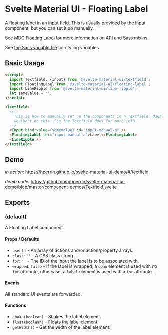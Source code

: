 # Svelte Material UI - Floating Label

A floating label in an input field. This is usually provided by the input component, but you can set it up manually.

See [MDC Floating Label](https://material.io/develop/web/components/input-controls/floating-label/) for more information on API and Sass mixins.

See [the Sass variable file](https://github.com/material-components/material-components-web/blob/v3.1.1/packages/mdc-floating-label/_variables.scss) for styling variables.

## Basic Usage

```html
<script>
  import Textfield, {Input} from '@svelte-material-ui/textfield';
  import FloatingLabel from '@svelte-material-ui/floating-label';
  import LineRipple from '@svelte-material-ui/line-ripple';
  let sameValue = '';
</script>

<Textfield>
  <!--
    This is how to manually set up the components in a Textfield. Usually, you
    wouldn't do this. See the Textfield docs for more info.
  -->
  <Input bind:value={someValue} id="input-manual-a" />
  <FloatingLabel for="input-manual-a">Label</FloatingLabel>
  <LineRipple />
</Textfield>
```

## Demo

*in action:* https://hperrin.github.io/svelte-material-ui-demo/#/textfield

*demo code:* https://github.com/hperrin/svelte-material-ui-demo/blob/master/component-demos/Textfield.svelte

## Exports

### (default)

A Floating Label component.

#### Props / Defaults

* `use`: `[]` - An array of actions and/or action/property arrays.
* `class`: `''` - A CSS class string.
* `for`: `''` - The ID of the input the label is to be associated with.
* `wrapped`: `false` - If the label is wrapped, a `span` element is used with no `for` attribute, otherwise, a `label` element is used with a `for` attribute.

#### Events

All standard UI events are forwarded.

#### Functions

* `shake(boolean)` - Shakes the label element.
* `float(boolean)` - Floats the label element.
* `getWidth()` - Get the width of the label element.
